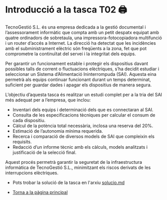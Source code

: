 # Introducció a la tasca T02 🖨️

TecnoGestió S.L. és una empresa dedicada a la gestió documental i l’assessorament informàtic que compta amb un petit despatx equipat amb quatre ordinadors de sobretaula, una impressora-fotocopiadora multifunció i un router d’accés a Internet. La direcció ha detectat que les incidències amb el subministrament elèctric són freqüents a la zona, fet que pot comprometre la continuïtat del servei i la integritat dels equips. 

Per garantir un funcionament estable i protegir els dispositius davant possibles talls de corrent o fluctuacions elèctriques, s’ha decidit estudiar i seleccionar un Sistema d’Alimentació Ininterrompuda (SAI). Aquesta eina permetrà als equips continuar funcionant durant un temps determinat, suficient per guardar dades i apagar els dispositius de manera segura.

L’objectiu d’aquesta tasca és realitzar un estudi complet per a la tria del SAI més adequat per a l’empresa, que inclou:
- Inventari dels equips i determinació dels que es connectaran al SAI.  
- Consulta de les especificacions tècniques per calcular el consum de cada dispositiu.  
- Càlcul de la potència total necessària, inclosa una reserva del 20%.  
- Estimació de l’autonomia mínima requerida.  
- Recerca i comparació de diversos models de SAI que compleixin els requisits.  
- Redacció d’un informe tècnic amb els càlculs, models analitzats i justificació de la selecció final.

Aquest procés permetrà garantir la seguretat de la infraestructura informàtica de TecnoGestió S.L., minimitzant els riscos derivats de les interrupcions elèctriques.


- Pots trobar la solució de la tasca en l'arxiu [solucio.md](/tasca_02/solucio.md)

- [Torna a la pàgina principal](../)







